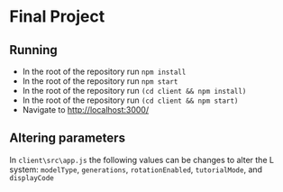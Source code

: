 # Final Project

## Running

-   In the root of the repository run `npm install`
-   In the root of the repository run `npm start`
-   In the root of the repository run `(cd client && npm install)`
-   In the root of the repository run `(cd client && npm start)`
-   Navigate to <http://localhost:3000/>

## Altering parameters

In `client\src\app.js` the following values can be changes to alter the L system: `modelType`, `generations`, `rotationEnabled`, `tutorialMode`, and `displayCode`
